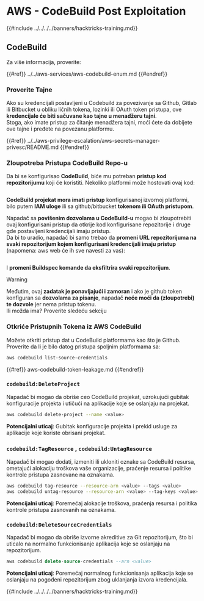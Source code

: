 # AWS - CodeBuild Post Exploitation

{{#include ../../../../banners/hacktricks-training.md}}

## CodeBuild

Za više informacija, proverite:

{{#ref}}
../../aws-services/aws-codebuild-enum.md
{{#endref}}

### Proverite Tajne

Ako su kredencijali postavljeni u Codebuild za povezivanje sa Github, Gitlab ili Bitbucket u obliku ličnih tokena, lozinki ili OAuth token pristupa, ove **kredencijale će biti sačuvane kao tajne u menadžeru tajni**.\
Stoga, ako imate pristup za čitanje menadžera tajni, moći ćete da dobijete ove tajne i pređete na povezanu platformu.

{{#ref}}
../../aws-privilege-escalation/aws-secrets-manager-privesc/README.md
{{#endref}}

### Zloupotreba Pristupa CodeBuild Repo-u

Da bi se konfigurisao **CodeBuild**, biće mu potreban **pristup kod repozitorijumu** koji će koristiti. Nekoliko platformi može hostovati ovaj kod:

<figure><img src="../../../../images/image (96).png" alt=""><figcaption></figcaption></figure>

**CodeBuild projekat mora imati pristup** konfigurisanoj izvornoj platformi, bilo putem **IAM uloge** ili sa github/bitbucket **tokenom ili OAuth pristupom**.

Napadač sa **povišenim dozvolama u CodeBuild-u** mogao bi zloupotrebiti ovaj konfigurisani pristup da otkrije kod konfigurisane repozitorije i druge gde postavljeni kredencijali imaju pristup.\
Da bi to uradio, napadač bi samo trebao da **promeni URL repozitorijuma na svaki repozitorijum kojem konfigurisani kredencijali imaju pristup** (napomena: aws web će ih sve navesti za vas):

<figure><img src="../../../../images/image (107).png" alt=""><figcaption></figcaption></figure>

I **promeni Buildspec komande da eksfiltrira svaki repozitorijum**.

> [!WARNING]
> Međutim, ovaj **zadatak je ponavljajući i zamoran** i ako je github token konfiguran sa **dozvolama za pisanje**, napadač **neće moći da (zloupotrebi) te dozvole** jer nema pristup tokenu.\
> Ili možda ima? Proverite sledeću sekciju

### Otkriće Pristupnih Tokena iz AWS CodeBuild

Možete otkriti pristup dat u CodeBuild platformama kao što je Github. Proverite da li je bilo datog pristupa spoljnim platformama sa:
```bash
aws codebuild list-source-credentials
```
{{#ref}}
aws-codebuild-token-leakage.md
{{#endref}}

### `codebuild:DeleteProject`

Napadač bi mogao da obriše ceo CodeBuild projekat, uzrokujući gubitak konfiguracije projekta i utičući na aplikacije koje se oslanjaju na projekat.
```bash
aws codebuild delete-project --name <value>
```
**Potencijalni uticaj**: Gubitak konfiguracije projekta i prekid usluge za aplikacije koje koriste obrisani projekat.

### `codebuild:TagResource` , `codebuild:UntagResource`

Napadač bi mogao dodati, izmeniti ili ukloniti oznake sa CodeBuild resursa, ometajući alokaciju troškova vaše organizacije, praćenje resursa i politike kontrole pristupa zasnovane na oznakama.
```bash
aws codebuild tag-resource --resource-arn <value> --tags <value>
aws codebuild untag-resource --resource-arn <value> --tag-keys <value>
```
**Potencijalni uticaj**: Poremećaj alokacije troškova, praćenja resursa i politika kontrole pristupa zasnovanih na oznakama.

### `codebuild:DeleteSourceCredentials`

Napadač bi mogao da obriše izvorne akreditive za Git repozitorijum, što bi uticalo na normalno funkcionisanje aplikacija koje se oslanjaju na repozitorijum.
```sql
aws codebuild delete-source-credentials --arn <value>
```
**Potencijalni uticaj**: Poremećaj normalnog funkcionisanja aplikacija koje se oslanjaju na pogođeni repozitorijum zbog uklanjanja izvora kredencijala.

{{#include ../../../../banners/hacktricks-training.md}}
